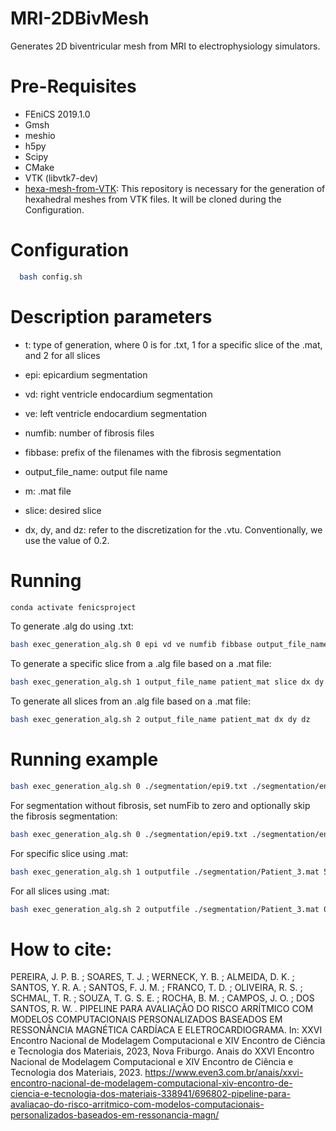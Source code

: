 # MRI-2DBivMesh
Generates 2D biventricular mesh from MRI to electrophysiology simulators.

# Pre-Requisites

  - FEniCS 2019.1.0
  - Gmsh
  - meshio
  - h5py 
  - Scipy
  - CMake
  - VTK (libvtk7-dev)
  - [hexa-mesh-from-VTK](https://github.com/rsachetto/hexa-mesh-from-VTK.git): This repository is necessary for the generation of hexahedral meshes from VTK files. It will be cloned during the Configuration.
  
# Configuration
  ```sh
    bash config.sh
  ```

# Description parameters
  - t: type of generation, where 0 is for .txt, 1 for a specific slice of the .mat, and 2 for all slices

  - epi: epicardium segmentation

  - vd: right ventricle endocardium segmentation

  - ve: left ventricle endocardium segmentation

  - numfib: number of fibrosis files

  - fibbase: prefix of the filenames with the fibrosis segmentation
  
  - output_file_name: output file name

  - m: .mat file

  - slice: desired slice

  - dx, dy, and dz: refer to the discretization for the .vtu. Conventionally, we use the value of 0.2.
# Running


```sh
conda activate fenicsproject
```
To generate .alg do using .txt:
```sh
bash exec_generation_alg.sh 0 epi vd ve numfib fibbase output_file_name dx dy dz
```
To generate a specific slice from a .alg file based on a .mat file:
```sh
bash exec_generation_alg.sh 1 output_file_name patient_mat slice dx dy dz
```
To generate all slices from an .alg file based on a .mat file:
```sh
bash exec_generation_alg.sh 2 output_file_name patient_mat dx dy dz
```

# Running example
```sh
bash exec_generation_alg.sh 0 ./segmentation/epi9.txt ./segmentation/endoVD9.txt ./segmentation/endoVE9.txt 3 ./segmentation/fibr9_ output_file 0.2 0.2 0.2
```
For segmentation without fibrosis, set numFib to zero and optionally skip the fibrosis segmentation:
```sh
bash exec_generation_alg.sh 0 ./segmentation/epi9.txt ./segmentation/endoVD9.txt ./segmentation/endoVE9.txt 0 output_file 0.2 0.2 0.2
```
For specific slice using .mat:
```sh
bash exec_generation_alg.sh 1 outputfile ./segmentation/Patient_3.mat 5 0.2 0.2 0.2
```
For all slices using .mat:
```sh
bash exec_generation_alg.sh 2 outputfile ./segmentation/Patient_3.mat 0.2 0.2 0.2
```

# How to cite:

PEREIRA, J. P. B. ; SOARES, T. J. ; WERNECK, Y. B. ; ALMEIDA, D. K. ; SANTOS, Y. R. A. ; SANTOS, F. J. M. ; FRANCO, T. D. ; OLIVEIRA, R. S. ; SCHMAL, T. R. ; SOUZA, T. G. S. E. ; ROCHA, B. M. ; CAMPOS, J. O. ; DOS SANTOS, R. W. . PIPELINE PARA AVALIAÇÃO DO RISCO ARRÍTMICO COM MODELOS COMPUTACIONAIS PERSONALIZADOS BASEADOS EM RESSONÂNCIA MAGNÉTICA CARDÍACA E ELETROCARDIOGRAMA. In: XXVI Encontro Nacional de Modelagem Computacional e XIV Encontro de Ciência e Tecnologia dos Materiais, 2023, Nova Friburgo. Anais do XXVI Encontro Nacional de Modelagem Computacional e XIV Encontro de Ciência e Tecnologia dos Materiais, 2023.
https://www.even3.com.br/anais/xxvi-encontro-nacional-de-modelagem-computacional-xiv-encontro-de-ciencia-e-tecnologia-dos-materiais-338941/696802-pipeline-para-avaliacao-do-risco-arritmico-com-modelos-computacionais-personalizados-baseados-em-ressonancia-magn/